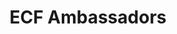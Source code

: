 ---
title: 'ECF Ambassadors'
shortname: 'Ambassadors'
CTA: 'Join Us'
caption: 'Our community outreach initiative offers office hours at local co-working spots'
draft: false
featured: true
weight: 1
---